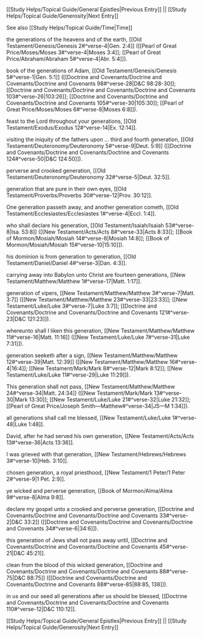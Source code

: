 [[Study Helps/Topical Guide/General Epistles|Previous Entry]]  ||  [[Study Helps/Topical Guide/Generosity|Next Entry]]

 See also [[Study Helps/Topical Guide/Time|Time]]

 the generations of the heavens and of the earth, [[Old Testament/Genesis/Genesis 2#^verse-4|Gen. 2:4]] ([[Pearl of Great Price/Moses/Moses 3#^verse-4|Moses 3:4]]; [[Pearl of Great Price/Abraham/Abraham 5#^verse-4|Abr. 5:4]]).

 book of the generations of Adam, [[Old Testament/Genesis/Genesis 5#^verse-1|Gen. 5:1]] ([[Doctrine and Covenants/Doctrine and Covenants/Doctrine and Covenants 98#^verse-28|D&C 98:28-30]]; [[Doctrine and Covenants/Doctrine and Covenants/Doctrine and Covenants 103#^verse-26|103:26]]; [[Doctrine and Covenants/Doctrine and Covenants/Doctrine and Covenants 105#^verse-30|105:30]]; [[Pearl of Great Price/Moses/Moses 6#^verse-8|Moses 6:8]]).

 feast to the Lord throughout your generations, [[Old Testament/Exodus/Exodus 12#^verse-14|Ex. 12:14]].

 visiting the iniquity of the fathers upon ... third and fourth generation, [[Old Testament/Deuteronomy/Deuteronomy 5#^verse-9|Deut. 5:9]] ([[Doctrine and Covenants/Doctrine and Covenants/Doctrine and Covenants 124#^verse-50|D&C 124:50]]).

 perverse and crooked generation, [[Old Testament/Deuteronomy/Deuteronomy 32#^verse-5|Deut. 32:5]].

 generation that are pure in their own eyes, [[Old Testament/Proverbs/Proverbs 30#^verse-12|Prov. 30:12]].

 One generation passeth away, and another generation cometh, [[Old Testament/Ecclesiastes/Ecclesiastes 1#^verse-4|Eccl. 1:4]].

 who shall declare his generation, [[Old Testament/Isaiah/Isaiah 53#^verse-8|Isa. 53:8]] ([[New Testament/Acts/Acts 8#^verse-33|Acts 8:33]]; [[Book of Mormon/Mosiah/Mosiah 14#^verse-8|Mosiah 14:8]]; [[Book of Mormon/Mosiah/Mosiah 15#^verse-10|15:10]]).

 his dominion is from generation to generation, [[Old Testament/Daniel/Daniel 4#^verse-3|Dan. 4:3]].

 carrying away into Babylon unto Christ are fourteen generations, [[New Testament/Matthew/Matthew 1#^verse-17|Matt. 1:17]].

 generation of vipers, [[New Testament/Matthew/Matthew 3#^verse-7|Matt. 3:7]] ([[New Testament/Matthew/Matthew 23#^verse-33|23:33]]; [[New Testament/Luke/Luke 3#^verse-7|Luke 3:7]]; [[Doctrine and Covenants/Doctrine and Covenants/Doctrine and Covenants 121#^verse-23|D&C 121:23]]).

 whereunto shall I liken this generation, [[New Testament/Matthew/Matthew 11#^verse-16|Matt. 11:16]] ([[New Testament/Luke/Luke 7#^verse-31|Luke 7:31]]).

 generation seeketh after a sign, [[New Testament/Matthew/Matthew 12#^verse-39|Matt. 12:39]] ([[New Testament/Matthew/Matthew 16#^verse-4|16:4]]; [[New Testament/Mark/Mark 8#^verse-12|Mark 8:12]]; [[New Testament/Luke/Luke 11#^verse-29|Luke 11:29]]).

 This generation shall not pass, [[New Testament/Matthew/Matthew 24#^verse-34|Matt. 24:34]] ([[New Testament/Mark/Mark 13#^verse-30|Mark 13:30]]; [[New Testament/Luke/Luke 21#^verse-32|Luke 21:32]]; [[Pearl of Great Price/Joseph Smith—Matthew#^verse-34|JS—M 1:34]]).

 all generations shall call me blessed, [[New Testament/Luke/Luke 1#^verse-48|Luke 1:48]].

 David, after he had served his own generation, [[New Testament/Acts/Acts 13#^verse-36|Acts 13:36]].

 I was grieved with that generation, [[New Testament/Hebrews/Hebrews 3#^verse-10|Heb. 3:10]].

 chosen generation, a royal priesthood, [[New Testament/1 Peter/1 Peter 2#^verse-9|1 Pet. 2:9]].

 ye wicked and perverse generation, [[Book of Mormon/Alma/Alma 9#^verse-8|Alma 9:8]].

 declare my gospel unto a crooked and perverse generation, [[Doctrine and Covenants/Doctrine and Covenants/Doctrine and Covenants 33#^verse-2|D&C 33:2]] ([[Doctrine and Covenants/Doctrine and Covenants/Doctrine and Covenants 34#^verse-6|34:6]]).

 this generation of Jews shall not pass away until, [[Doctrine and Covenants/Doctrine and Covenants/Doctrine and Covenants 45#^verse-21|D&C 45:21]].

 clean from the blood of this wicked generation, [[Doctrine and Covenants/Doctrine and Covenants/Doctrine and Covenants 88#^verse-75|D&C 88:75]] ([[Doctrine and Covenants/Doctrine and Covenants/Doctrine and Covenants 88#^verse-85|88:85, 138]]).

 in us and our seed all generations after us should be blessed, [[Doctrine and Covenants/Doctrine and Covenants/Doctrine and Covenants 110#^verse-12|D&C 110:12]].

[[Study Helps/Topical Guide/General Epistles|Previous Entry]]  ||  [[Study Helps/Topical Guide/Generosity|Next Entry]]